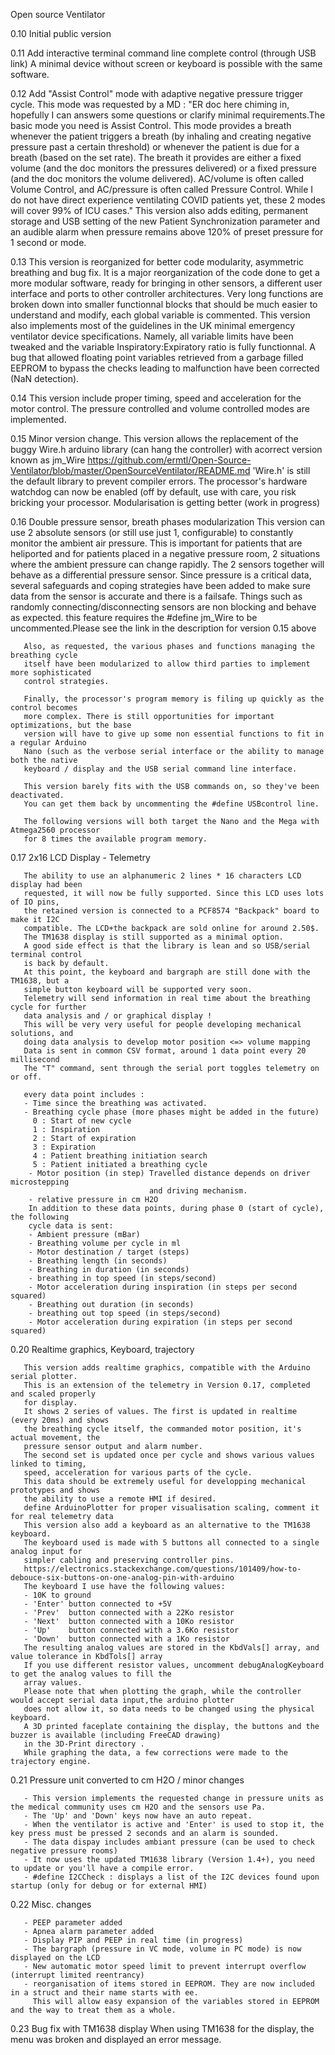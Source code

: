Open source Ventilator


  0.10 Initial public version

  0.11 Add interactive terminal command line complete control (through USB link) 
       A minimal device without screen or keyboard is possible with the same software.

  0.12 Add "Assist Control" mode with adaptive negative pressure trigger cycle. 
       This mode was requested by a MD : "ER doc here chiming in, hopefully 
       I can answers some questions or clarify minimal requirements.The basic 
       mode you need is Assist Control. This mode provides a breath whenever 
       the patient triggers a breath (by inhaling and creating negative pressure 
       past a certain threshold) or whenever the patient is due for a breath 
       (based on the set rate). The breath it provides are either a fixed volume 
       (and the doc monitors the pressures delivered) or a fixed pressure (and 
       the doc monitors the volume delivered). AC/volume is often called Volume 
       Control, and AC/pressure is often called Pressure Control. While I do not 
       have direct experience ventilating COVID patients yet, these 2 modes will 
       cover 99% of ICU cases." 
       This version also adds editing, permanent storage and USB setting of the new 
       Patient Synchronization parameter and an audible alarm when pressure remains 
       above 120% of preset pressure for 1 second or mode.

  0.13 This version is reorganized for better code modularity, asymmetric breathing
       and bug fix. It is a major reorganization of the code done to get a more 
       modular software, ready for bringing in other sensors, a different user 
       interface and ports to other controller architectures. Very long functions 
       are broken down into smaller functionnal blocks that should be much easier 
       to understand and modify, each global variable is commented. 
       This version also implements most of the guidelines in the UK minimal emergency 
       ventilator device specifications. Namely, all variable limits have been tweaked 
       and the variable Inspiratory:Expiratory ratio is fully functionnal. 
       A bug that allowed floating point variables retrieved from a garbage filled EEPROM 
       to bypass the checks leading to malfunction have been corrected (NaN detection).

  0.14 This version include proper timing, speed and acceleration for the motor control.
       The pressure controlled and volume controlled modes are implemented.

  0.15 Minor version change.
       This version allows the replacement of the buggy Wire.h arduino library  (can hang
       the controller) with acorrect version known as jm_Wire
       https://github.com/ermtl/Open-Source-Ventilator/blob/master/OpenSourceVentilator/README.md
       'Wire.h' is still the default library to prevent compiler errors.
       The processor's hardware watchdog can now be enabled (off by default, use with care, you
       risk bricking your processor. 
       Modularisation is getting better (work in progress)

  0.16 Double pressure sensor, breath phases modularization
       This version can use 2 absolute sensors (or still use just 1, configurable) to
       constantly monitor the ambient air pressure. This is important for patients that 
       are heliported and for patients placed in a negative pressure room, 2 situations
       where the ambient pressure can change rapidly.
       The 2 sensors together will behave as a differential pressure sensor.
       Since pressure is a critical data, several safeguards and coping strategies have 
       been added to make sure data from the sensor is accurate and there is a failsafe.
       Things such as randomly connecting/disconnecting sensors are non blocking and behave 
       as expected.
       this feature requires the #define jm_Wire to be uncommented.Please see the link in
       the description for version 0.15 above

       Also, as requested, the various phases and functions managing the breathing cycle 
       itself have been modularized to allow third parties to implement more sophisticated
       control strategies.

       Finally, the processor's program memory is filing up quickly as the control becomes 
       more complex. There is still opportunities for important optimizations, but the base 
       version will have to give up some non essential functions to fit in a regular Arduino
       Nano (such as the verbose serial interface or the ability to manage both the native
       keyboard / display and the USB serial command line interface.

       This version barely fits with the USB commands on, so they've been deactivated.
       You can get them back by uncommenting the #define USBcontrol line.

       The following versions will both target the Nano and the Mega with Atmega2560 processor
       for 8 times the available program memory.

  0.17 2x16 LCD Display - Telemetry
       
       The ability to use an alphanumeric 2 lines * 16 characters LCD display had been
       requested, it will now be fully supported. Since this LCD uses lots of IO pins, 
       the retained version is connected to a PCF8574 "Backpack" board to make it I2C 
       compatible. The LCD+the backpack are sold online for around 2.50$.
       The TM1638 display is still supported as a minimal option.
       A good side effect is that the library is lean and so USB/serial terminal control
       is back by default.
       At this point, the keyboard and bargraph are still done with the TM1638, but a
       simple button keyboard will be supported very soon.
       Telemetry will send information in real time about the breathing cycle for further 
       data analysis and / or graphical display !
       This will be very very useful for people developing mechanical solutions, and 
       doing data analysis to develop motor position <=> volume mapping
       Data is sent in common CSV format, around 1 data point every 20 millisecond
       The "T" command, sent through the serial port toggles telemetry on or off.

       every data point includes :
       - Time since the breathing was activated.
       - Breathing cycle phase (more phases might be added in the future)
         0 : Start of new cycle
         1 : Inspiration
         2 : Start of expiration
         3 : Expiration
         4 : Patient breathing initiation search
         5 : Patient initiated a breathing cycle
        - Motor position (in step) Travelled distance depends on driver microstepping
                                   and driving mechanism.
        - relative pressure in cm H2O
        In addition to these data points, during phase 0 (start of cycle), the following 
        cycle data is sent:
        - Ambient pressure (mBar)
        - Breathing volume per cycle in ml
        - Motor destination / target (steps)
        - Breathing length (in seconds)
        - Breathing in duration (in seconds)
        - breathing in top speed (in steps/second)
        - Motor acceleration during inspiration (in steps per second squared)
        - Breathing out duration (in seconds)
        - breathing out top speed (in steps/second)
        - Motor acceleration during expiration (in steps per second squared)

        
  0.20 Realtime graphics, Keyboard, trajectory
       
       This version adds realtime graphics, compatible with the Arduino serial plotter.
       This is an extension of the telemetry in Version 0.17, completed and scaled properly
       for display.
       It shows 2 series of values. The first is updated in realtime (every 20ms) and shows 
       the breathing cycle itself, the commanded motor position, it's actual movement, the 
       pressure sensor output and alarm number.
       The second set is updated once per cycle and shows various values linked to timing, 
       speed, acceleration for various parts of the cycle.
       This data should be extremely useful for developping mechanical prototypes and shows
       the ability to use a remote HMI if desired.
       define ArduinoPlotter for proper visualisation scaling, comment it for real telemetry data 
       This version also add a keyboard as an alternative to the TM1638 keyboard.
       The keyboard used is made with 5 buttons all connected to a single analog input for
       simpler cabling and preserving controller pins.
       https://electronics.stackexchange.com/questions/101409/how-to-debouce-six-buttons-on-one-analog-pin-with-arduino
       The keyboard I use have the following values:
       - 10K to ground
       - 'Enter' button connected to +5V
       - 'Prev'  button connected with a 22Ko resistor
       - 'Next'  button connected with a 10Ko resistor
       - 'Up'    button connected with a 3.6Ko resistor
       - 'Down'  button connected with a 1Ko resistor
       The resulting analog values are stored in the KbdVals[] array, and value tolerance in KbdTols[] array
       If you use different resistor values, uncomment debugAnalogKeyboard to get the analog values to fill the 
       array values.
       Please note that when plotting the graph, while the controller would accept serial data input,the arduino plotter 
       does not allow it, so data needs to be changed using the physical keyboard.
       A 3D printed faceplate containing the display, the buttons and the buzzer is available (including FreeCAD drawing)
       in the 3D-Print directory .
       While graphing the data, a few corrections were made to the trajectory engine. 

  0.21 Pressure unit converted to cm H2O / minor changes
       
       - This version implements the requested change in pressure units as the medical community uses cm H2O and the sensors use Pa.
       - The 'Up' and 'Down' keys now have an auto repeat.
       - When the ventilator is active and 'Enter' is used to stop it, the key press must be pressed 2 seconds and an alarm is sounded.
       - The data dispay includes ambiant pressure (can be used to check negative pressure rooms)
       - It now uses the updated TM1638 library (Version 1.4+), you need to update or you'll have a compile error.
       - #define I2CCheck : displays a list of the I2C devices found upon startup (only for debug or for external HMI)

  0.22 Misc. changes

       - PEEP parameter added
       - Apnea alarm parameter added
       - Display PIP and PEEP in real time (in progress)
       - The bargraph (pressure in VC mode, volume in PC mode) is now displayed on the LCD
       - New automatic motor speed limit to prevent interrupt overflow (interrupt limited reentrancy)
       - reorganisation of items stored in EEPROM. They are now included in a struct and their name starts with ee.
         This will allow easy expansion of the variables stored in EEPROM and the way to treat them as a whole.
       
  0.23 Bug fix with TM1638 display
       When using TM1638 for the display, the menu was broken and displayed an error message.
       

